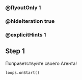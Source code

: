 ### @flyoutOnly 1
### @hideIteration true 
### @explicitHints 1

## Step 1
Поприветствуйте своего Агента!


```ghost
loops.onStart()
```
